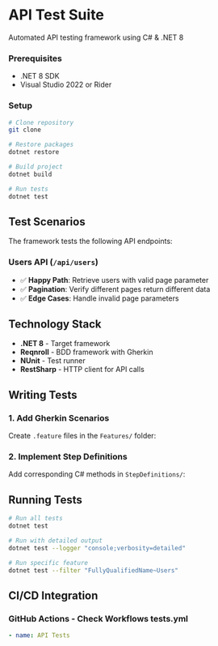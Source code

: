 # API Test Suite

Automated API testing framework using C# & .NET 8 


### Prerequisites
- .NET 8 SDK
- Visual Studio 2022 or Rider

### Setup
```bash
# Clone repository
git clone 

# Restore packages
dotnet restore

# Build project
dotnet build

# Run tests
dotnet test
```

## Test Scenarios

The framework tests the following API endpoints:

### Users API (`/api/users`)
- ✅ **Happy Path**: Retrieve users with valid page parameter
- ✅ **Pagination**: Verify different pages return different data
- ✅ **Edge Cases**: Handle invalid page parameters


## Technology Stack

- **.NET 8** - Target framework
- **Reqnroll** - BDD framework with Gherkin
- **NUnit** - Test runner
- **RestSharp** - HTTP client for API calls

## Writing Tests

### 1. Add Gherkin Scenarios
Create `.feature` files in the `Features/` folder:

### 2. Implement Step Definitions
Add corresponding C# methods in `StepDefinitions/`:


## Running Tests

```bash
# Run all tests
dotnet test

# Run with detailed output
dotnet test --logger "console;verbosity=detailed"

# Run specific feature
dotnet test --filter "FullyQualifiedName~Users"
```

## CI/CD Integration

### GitHub Actions - Check Workflows tests.yml
```yaml
- name: API Tests
```
